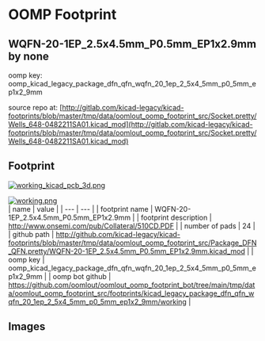 # OOMP Footprint  
## WQFN-20-1EP_2.5x4.5mm_P0.5mm_EP1x2.9mm  by none  
  
oomp key: oomp_kicad_legacy_package_dfn_qfn_wqfn_20_1ep_2_5x4_5mm_p0_5mm_ep1x2_9mm  
  
source repo at: [http://gitlab.com/kicad-legacy/kicad-footprints/blob/master/tmp/data/oomlout_oomp_footprint_src/Socket.pretty/Wells_648-0482211SA01.kicad_mod](http://gitlab.com/kicad-legacy/kicad-footprints/blob/master/tmp/data/oomlout_oomp_footprint_src/Socket.pretty/Wells_648-0482211SA01.kicad_mod)  
## Footprint  
  
[![working_kicad_pcb_3d.png](working_kicad_pcb_3d_600.png)](working_kicad_pcb_3d.png)  
  
[![working.png](working_600.png)](working.png)  
| name | value | 
| --- | --- | 
| footprint name | WQFN-20-1EP_2.5x4.5mm_P0.5mm_EP1x2.9mm | 
| footprint description | http://www.onsemi.com/pub/Collateral/510CD.PDF | 
| number of pads | 24 | 
| github path | http://github.com/kicad-legacy/kicad-footprints/blob/master/tmp/data/oomlout_oomp_footprint_src/Package_DFN_QFN.pretty/WQFN-20-1EP_2.5x4.5mm_P0.5mm_EP1x2.9mm.kicad_mod | 
| oomp key | oomp_kicad_legacy_package_dfn_qfn_wqfn_20_1ep_2_5x4_5mm_p0_5mm_ep1x2_9mm | 
| oomp bot github | https://github.com/oomlout/oomlout_oomp_footprint_bot/tree/main/tmp/data/oomlout_oomp_footprint_src/footprints/kicad_legacy_package_dfn_qfn_wqfn_20_1ep_2_5x4_5mm_p0_5mm_ep1x2_9mm/working | 
## Images  
